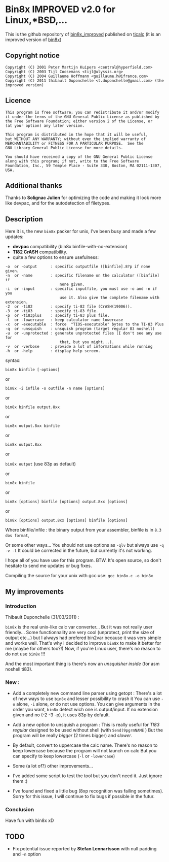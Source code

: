 # Bin8x IMPROVED v2.0 for Linux,*BSD,...

This is the github repository of [bin8x_improved](https://www.ticalc.org/archives/files/fileinfo/445/44595.html) published on [ticalc](https://www.ticalc.org/) (it is an improved version of [bin8x](https://www.ticalc.org/archives/files/fileinfo/345/34554.html))

## Copyright notice 
```
Copyright (C) 2001 Peter Martijn Kuipers <central@hyperfield.com>
Copyright (C) 2003 Tijl Coosemans <tijl@ulyssis.org>
Copyright (C) 2004 Guillaume Hoffmann <guillaume.h@ifrance.com>
Copyright (C) 2011 thibault Duponchelle <t.duponchelle@gmail.com> (the improved version)
```

## Licence
```
This program is free software; you can redistribute it and/or modify
it under the terms of the GNU General Public License as published by
the Free Software Foundation; either version 2 of the License, or
(at your option) any later version.

This program is distributed in the hope that it will be useful,
but WITHOUT ANY WARRANTY; without even the implied warranty of
MERCHANTABILITY or FITNESS FOR A PARTICULAR PURPOSE.  See the
GNU Library General Public License for more details.

You should have received a copy of the GNU General Public License
along with this program; if not, write to the Free Software
Foundation, Inc., 59 Temple Place - Suite 330, Boston, MA 02111-1307, USA.
```

## Additional thanks

Thanks to **Solignac Julien** for optimizing the code and making it look more 
like devpac, and for the autodetection of filetypes.  


## Description

Here it is, the new `bin8x` packer for unix, I've been busy and made a few updates:

- **devpac** compatibility (bin8x binfile-with-no-extension)
- **TI82 CrASH** compatibility.
- quite a few options to ensure usefulness:
```
-o  or -output      : specific outputfile ([binfile].8?p if none given.
-n  or -name        : specific filename on the calculator ([binfile] if
                        none given.
-i  or -input       : specific inputfile, you must use -o and -n if you
                        use it. Also give the complete filename with extension.
-2  or -ti82        : specify ti-82 file (CrASH(19006)).
-3  or -ti83        : specify ti-83 file.
-p  or -ti83plus    : specify ti-83 plus file.
-l  or -lowercase   : keep calculator name lowercase
-x  or -executable  : force  "TIOS-executable" bytes to the TI-83 Plus 
-q  or -unsquish    : unsquish program (target regular 83 noshell)
-u  or -unprotected : generate unprotected files (I don't see any use for
                        that, but you might...).
-v  or -verbose     : provide a lot of informations while running
-h  or -help        : display help screen.
```
syntax:

`bin8x binfile [-options]`

 or

`bin8x -i infile -o outfile -n name [options]`

or 

`bin8x binfile output.8xx`

or 

`bin8x output.8xx binfile`

or 

`bin8x output.8xx`

or 

`bin8x output`
(use 83p as default)

or 

`bin8x binfile`

or 

`bin8x [options] binfile [options] output.8xx [options]`

or 

`bin8x [options] output.8xx [options] binfile [options]`


Where binfile/infile	: the binary output from your assembler, binfile is 
		          in `8.3 dos format`,
			  
Or some other ways...
You should not use options as `-qlv` but always use `-q -v -l`
It could be corrected in the future, but currently it's not working.

I hope all of you have use for this program.
BTW. It's open source, so don't hesitate to send me updates or bug fixes.


Compiling the source for your unix with gcc use: `gcc bin8x.c -o bin8x`

## My improvements 
### Introduction
Thibault Duponchelle (31/03/2011) : 

`bin8x` is the real unix-like calc var converter...
But it was not really user friendly...
Some functionnality are very cool (unprotect, print the size of output etc...)
but I always had prefered bin2var because it was very simple and works well.
That's why I decided to improve `bin8`x to make it better for me (maybe for others too?!)
Now, if you're Linux user, there's no reason to do not use `bin8x` !!! 

And the most important thing is there's now an *unsquisher inside* (for asm noshell ti83).


### New :
- Add a completely new command line parser using getopt :
There's a lot of new ways to use `bin8x` and lesser possibility to crash it
You can use `-o` alone, `-i` alone, or do not use options.
You can give arguments in the order you want, `bin8x` detect wich one is output/input.
If no extension given and no (-2 -3 -p), it uses 83p by default.

- Add a new option to unsquish a program :
This is really useful for *TI83 regular* designed to be used without shell (with `Send(9pgrmNAME` )
But the program will be really *bigger* (2 times bigger) and *slower*.

- By default, convert to uppercase the calc name.
There's no reason to keep lowercase because the program will not launch on calc
But you can specify to keep lowercase (`-l` or `-lowercase`)

- Some (a lot of?) other improvements... 

- I've added some script to test the tool but you don't need it. Just ignore them :)

- I've found and fixed a little bug (8xp recognition was failing sometimes). 
Sorry for this issue, I will continue to fix bugs if possible in the futur.

### Conclusion
Have fun with bin8x xD

## TODO
- Fix potential issue reported by **Stefan Lennartsson** with null padding and `-n` option


